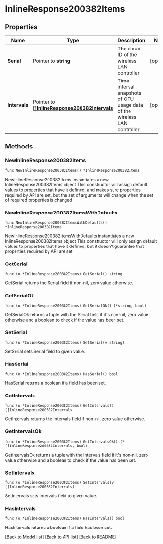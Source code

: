 # InlineResponse200382Items

## Properties

Name | Type | Description | Notes
------------ | ------------- | ------------- | -------------
**Serial** | Pointer to **string** | The cloud ID of the wireless LAN controller | [optional] 
**Intervals** | Pointer to [**[]InlineResponse200382Intervals**](InlineResponse200382Intervals.md) | Time interval snapshots of CPU usage data of the wireless LAN controller | [optional] 

## Methods

### NewInlineResponse200382Items

`func NewInlineResponse200382Items() *InlineResponse200382Items`

NewInlineResponse200382Items instantiates a new InlineResponse200382Items object
This constructor will assign default values to properties that have it defined,
and makes sure properties required by API are set, but the set of arguments
will change when the set of required properties is changed

### NewInlineResponse200382ItemsWithDefaults

`func NewInlineResponse200382ItemsWithDefaults() *InlineResponse200382Items`

NewInlineResponse200382ItemsWithDefaults instantiates a new InlineResponse200382Items object
This constructor will only assign default values to properties that have it defined,
but it doesn't guarantee that properties required by API are set

### GetSerial

`func (o *InlineResponse200382Items) GetSerial() string`

GetSerial returns the Serial field if non-nil, zero value otherwise.

### GetSerialOk

`func (o *InlineResponse200382Items) GetSerialOk() (*string, bool)`

GetSerialOk returns a tuple with the Serial field if it's non-nil, zero value otherwise
and a boolean to check if the value has been set.

### SetSerial

`func (o *InlineResponse200382Items) SetSerial(v string)`

SetSerial sets Serial field to given value.

### HasSerial

`func (o *InlineResponse200382Items) HasSerial() bool`

HasSerial returns a boolean if a field has been set.

### GetIntervals

`func (o *InlineResponse200382Items) GetIntervals() []InlineResponse200382Intervals`

GetIntervals returns the Intervals field if non-nil, zero value otherwise.

### GetIntervalsOk

`func (o *InlineResponse200382Items) GetIntervalsOk() (*[]InlineResponse200382Intervals, bool)`

GetIntervalsOk returns a tuple with the Intervals field if it's non-nil, zero value otherwise
and a boolean to check if the value has been set.

### SetIntervals

`func (o *InlineResponse200382Items) SetIntervals(v []InlineResponse200382Intervals)`

SetIntervals sets Intervals field to given value.

### HasIntervals

`func (o *InlineResponse200382Items) HasIntervals() bool`

HasIntervals returns a boolean if a field has been set.


[[Back to Model list]](../README.md#documentation-for-models) [[Back to API list]](../README.md#documentation-for-api-endpoints) [[Back to README]](../README.md)


